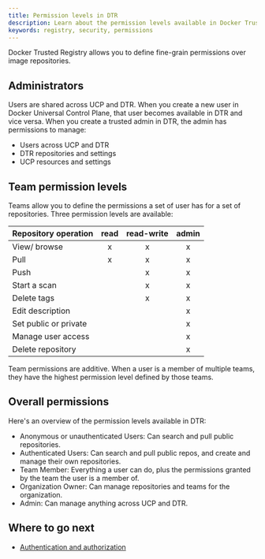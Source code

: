 ```yaml
---
title: Permission levels in DTR
description: Learn about the permission levels available in Docker Trusted Registry.
keywords: registry, security, permissions
---
```


Docker Trusted Registry allows you to define fine-grain permissions over image
repositories.

## Administrators

Users are shared across UCP and DTR. When you create a new user in Docker
Universal Control Plane, that user becomes available in DTR and vice versa.
When you create a trusted admin in DTR, the admin has permissions to manage:

* Users across UCP and DTR
* DTR repositories and settings
* UCP resources and settings

## Team permission levels

Teams allow you to define the permissions a set of user has for a set of
repositories. Three permission levels are available:

| Repository operation  | read | read-write | admin |
|:----------------------|:----:|:----------:|:-----:|
| View/ browse          |  x   |     x      |   x   |
| Pull                  |  x   |     x      |   x   |
| Push                  |      |     x      |   x   |
| Start a scan          |      |     x      |   x   |
| Delete tags           |      |     x      |   x   |
| Edit description      |      |            |   x   |
| Set public or private |      |            |   x   |
| Manage user access    |      |            |   x   |
| Delete repository     |      |            |   x   |

Team permissions are additive. When a user is a member of multiple teams, they
have the highest permission level defined by those teams.

## Overall permissions

Here's an overview of the permission levels available in DTR:

* Anonymous or unauthenticated Users: Can search and pull public repositories.
* Authenticated Users: Can search and pull public repos, and create and manage their own repositories.
* Team Member: Everything a user can do, plus the permissions granted by the team the user is a member of.
* Organization Owner: Can manage repositories and teams for the organization.
* Admin: Can manage anything across UCP and DTR.

## Where to go next

- [Authentication and authorization](index.md)
